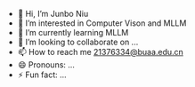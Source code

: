 - 👋 Hi, I’m Junbo Niu
- 👀 I’m interested in Computer Vison and MLLM
- 🌱 I’m currently learning MLLM
- 💞️ I’m looking to collaborate on ...
- 📫 How to reach me 21376334@buaa.edu.cn
- 😄 Pronouns: ...
- ⚡ Fun fact: ...

<!---
Niujunbo2002/Niujunbo2002 is a ✨ special ✨ repository because its `README.md` (this file) appears on your GitHub profile.
You can click the Preview link to take a look at your changes.
--->
